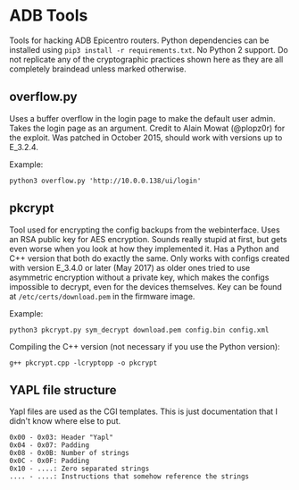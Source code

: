 # ADB Tools

Tools for hacking ADB Epicentro routers. Python dependencies can be installed
using `pip3 install -r requirements.txt`. No Python 2 support. Do not replicate
any of the cryptographic practices shown here as they are all completely
braindead unless marked otherwise.

## overflow.py

Uses a buffer overflow in the login page to make the default user admin. Takes
the login page as an argument. Credit to Alain Mowat (@plopz0r) for the
exploit. Was patched in October 2015, should work with versions up to E_3.2.4.

Example:

    python3 overflow.py 'http://10.0.0.138/ui/login'

## pkcrypt

Tool used for encrypting the config backups from the webinterface. Uses an RSA
public key for AES encryption. Sounds really stupid at first, but gets even
worse when you look at how they implemented it. Has a Python and C++ version
that both do exactly the same. Only works with configs created with version
E_3.4.0 or later (May 2017) as older ones tried to use asymmetric encryption
without a private key, which makes the configs impossible to decrypt, even for
the devices themselves. Key can be found at `/etc/certs/download.pem` in the
firmware image.

Example:

    python3 pkcrypt.py sym_decrypt download.pem config.bin config.xml

Compiling the C++ version (not necessary if you use the Python version):

    g++ pkcrypt.cpp -lcryptopp -o pkcrypt

## YAPL file structure

Yapl files are used as the CGI templates. This is just documentation that I
didn't know where else to put.

    0x00 - 0x03: Header "Yapl"
    0x04 - 0x07: Padding
    0x08 - 0x0B: Number of strings
    0x0C - 0x0F: Padding
    0x10 - ....: Zero separated strings
    .... - ....: Instructions that somehow reference the strings
